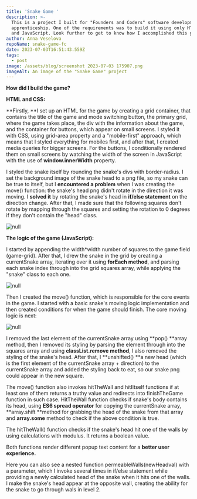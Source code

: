 ```yaml
---
title: 'Snake Game '
description: >-
  This is a project I built for "Founders and Coders" software development
  apprenticeship. One of the requirements was to build it using only HTML, CSS
  and JavaScript. Look further to get to know how I accomplished this goal.
author: Anna Veselova
repoName: snake-game-fc
date: 2023-07-03T16:51:43.559Z
tags:
  - post
image: /assets/blog/screenshot 2023-07-03 175907.png
imageAlt: An image of the "Snake Game" project
---
```

**How did I build the game?**

**HTML and CSS:**

**Firstly, **I set up an HTML for the game by creating a grid container, that contains the title of the game and mode switching button, the primary grid, where the game takes place, the div with the information about the game, and the container for buttons, which appear on small screens. I styled it with CSS, using grid-area property and a "mobile-first" approach, which means that I styled everything for mobiles first, and after that, I created media queries for bigger screens. For the buttons, I conditionally rendered them on small screens by watching the width of the screen in JavaScript with the use of **window.innerWidth** property.

I styled the snake itself by rounding the snake's divs with border-radius. I set the background image of the snake head to a png file, so my snake can be true to itself, but I **encountered a problem** when I was creating the move() function: the snake's head png didn't rotate in the direction it was moving. I **solved it** by rotating the snake's head in **if/else statement** on the direction change. After that, I made sure that the following squares don't rotate by mapping through the squares and setting the rotation to 0 degrees if they don't contain the "head" class. 

![null](/assets/blog/snake-direction.png)

**The logic of the game (JavaScript):**

I started by appending the width*width number of squares to the game field (game-grid). After that, I drew the snake in the grid by creating a currentSnake array, iterating over it using **forEach method**, and parsing each snake index through into the grid squares array, while applying the "snake" class to each one.  

![null](/assets/blog/draw-snake.png)

Then I created the move() function, which is responsible for the core events in the game. I started with a basic snake's moving logic implementation and then created conditions for when the game should finish. The core moving logic is next:

![null](/assets/blog/snake-move.png)

I removed the last element of the currentSnake array using **pop() **array method, then I removed its styling by parsing the element through into the squares array and using **classList.remove method**, I also removed the styling of the snake's head. After that, I **unshifted() **a new head (which is the first element of the currentSnake array + direction) to the currentSnake array and added the styling back to eat, so our snake png could appear in the new square.

The move() function also invokes hitTheWall and hitIItself functions if at least one of them returns a truthy value and redirects into finishTheGame function in such case. HitTheWall function checks if snake's body contains its head, using **ES6 spread operator** for copying the currentSnake array, **array.shift **method for grabbing the head of the snake from that array and **array.some** method to check if the above condition is true.  

The hitTheWall() function checks if the snake's head hit one of the walls by using calculations with modulus. It returns a boolean value. 

Both functions render different popup text content for a **better user experience.**

Here you can also see a nested function permeableWalls(newHeadval) with a parameter, which I invoke several times in if/else statement while providing a newly calculated head of the snake when it hits one of the walls. I make the snake's head appear at the opposite wall, creating the ability for the snake to go through wals in level 2.
